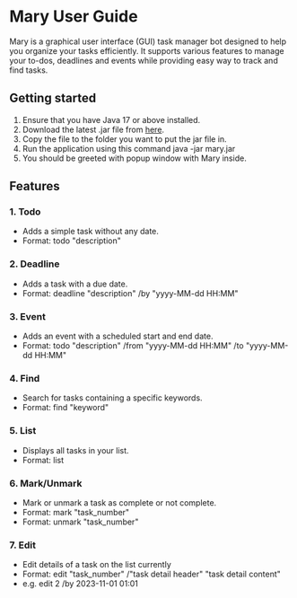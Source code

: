 # Mary User Guide

Mary is a graphical user interface (GUI) task manager bot designed to help you organize your tasks efficiently. It supports various features to manage your to-dos, deadlines and events while providing easy way to track and find tasks.

## Getting started

1. Ensure that you have Java 17 or above installed.
2. Download the latest .jar file from [here](https://github.com/chenxu20/ip/releases/tag/Level-10).
3. Copy the file to the folder you want to put the jar file in.
4. Run the application using this command java -jar mary.jar
5. You should be greeted with popup window with Mary inside.

## Features
### 1. Todo
- Adds a simple task without any date.
- Format: todo "description"

### 2. Deadline
- Adds a task with a due date.
- Format: deadline "description" /by "yyyy-MM-dd HH:MM"
### 3. Event
- Adds an event with a scheduled start and end date.
- Format: todo "description" /from "yyyy-MM-dd HH:MM" /to "yyyy-MM-dd HH:MM"

### 4. Find
- Search for tasks containing a specific keywords.
- Format: find "keyword"

### 5. List
- Displays all tasks in your list.
- Format: list

### 6. Mark/Unmark
- Mark or unmark a task as complete or not complete.
- Format: mark "task_number"
- Format: unmark "task_number"

### 7. Edit
- Edit details of a task on the list currently
- Format: edit "task_number" /"task detail header" "task detail content"
- e.g. edit 2 /by 2023-11-01 01:01
